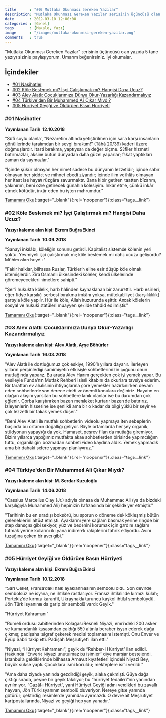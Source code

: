 ```yaml
---
title      : "#03 Mutlaka Okunması Gereken Yazılar"
description: "Mutlaka Okunması Gereken Yazılar serisinin üçüncüsü olan yazıda 5 tane yazıyı sizinle paylaşıyorum. Umarım beğenirsiniz. İyi okumalar."
date       : 2019-03-10 12:00:00
categories : [Genel]
tags       : [Makale, Yazı]
image      : "/images/mutlaka-okunmasi-gereken-yazilar.png"
comments   : true
---
```


"Mutlaka Okunması Gereken Yazılar" serisinin üçüncüsü olan yazıda 5 tane yazıyı sizinle paylaşıyorum. Umarım beğenirsiniz. İyi okumalar.

## İçindekiler
- [#01 Nasihatler](https://ahmetcadirci.com.tr/2019/03-mutlaka-okunmasi-gereken-yazilar/#01-nasihatler)
- [#02 Köle Beslemek mi? İşçi Çalıştırmak mı? Hangisi Daha Ucuz?](https://ahmetcadirci.com.tr/2019/03-mutlaka-okunmasi-gereken-yazilar/#02-köle-beslemek-mi-i̇şçi-çalıştırmak-mı-hangisi-daha-ucuz)
- [#03 Alev Alatlı: Çocuklarımıza Dünya Okur-Yazarlığı Kazandırmalıyız](https://ahmetcadirci.com.tr/2019/03-mutlaka-okunmasi-gereken-yazilar/#03-alev-alatlı-çocuklarımıza-dünya-okur-yazarlığı-kazandırmalıyız)
- [#04 Türkiye'den Bir Muhammed Ali Çıkar Mıydı?](https://ahmetcadirci.com.tr/2019/03-mutlaka-okunmasi-gereken-yazilar/#04-türkiyeden-bir-muhammed-ali-çıkar-mıydı)
- [#05 Hürri̇yet Geyi̇ği̇ ve Öldürüen Basın Hürri̇yeti̇](https://ahmetcadirci.com.tr/2019/03-mutlaka-okunmasi-gereken-yazilar/#05-hürri̇yet-geyi̇ği̇-ve-öldürüen-basın-hürri̇yeti̇)

### #01 Nasihatler

**Yayınlanan Tarih: 12.10.2018**

"Sûfî soylu olanlar, “Nezaretim altında yetiştirilmen için sana karşı insanların gönüllerinde tarafımdan bir sevgi bıraktım!” (Tâhâ 20/39) kaderi üzere doğmuşlardır. İtaati bırakma, yaptıysan da değer biçme. Sûfîler hizmeti batırmazlar, aksine bütün dünyadan daha güzel yaparlar; fakat yaptıkları zaman da saymazlar."

"İçinde şükür olmayan her nimet sadece bu dünyanın lezzetidir; içinde sabır olmayan her şiddet ve mihnet ebedî ziyandır; içinde ilim ve ihlâs olmayan her itaat ise hayatı rüzgâra savurmaktır. Bana kibir getiren itaatten bîzarım, yakınırım, beni özre getirecek günahın kölesiyim. İnkâr etme, çünkü inkâr etmek kötüdür, inkâr eden bu işten mahrumdur."

[Tamamını Oku](http://bit.ly/2HpMD9y){:target="_blank"}{:rel="noopener"}{:class="tags__link"}


### #02 Köle Beslemek mi? İşçi Çalıştırmak mı? Hangisi Daha Ucuz?

**Yazıyı kaleme alan kişi: Ekrem Buğra Ekinci**

**Yayınlanan Tarih: 10.09.2018**

"Sanayi inkılâbı, köleliğin sonunu getirdi. Kapitalist sistemde kölenin yeri yoktu. Yevmiyeli işçi çalıştırmak mı; köle beslemek mi daha ucuza geliyordu? Mühim olan buydu."

"Fakir halklar, bilhassa Ruslar, Türklerin eline esir düşüp köle olmak istemişlerdir. Zira Osmanlı ülkesindeki köleler, kendi ülkelerinde göremeyecekleri nimetlere sahipti."

"Şer’î hukukta kölelik, harb hâlinden kaynaklanan bir zarurettir. Harb esirleri, eğer fidye karşılığı serbest bırakma imkânı yoksa, mütekabiliyet (karşılıklılık) şartıyla köle yapılır. Hür ile köle, Allah huzurunda eşittir. Ancak kölelerin sosyal ve hukukî statüleri muayyen şekilde tahdid edilmiştir."

[Tamamını Oku](http://bit.ly/2Hq7dqG){:target="_blank"}{:rel="noopener"}{:class="tags__link"}

### #03 Alev Alatlı: Çocuklarımıza Dünya Okur-Yazarlığı Kazandırmalıyız

**Yazıyı kaleme alan kişi: Alev Alatlı, Ayşe Böhürler**

**Yayınlanan Tarih: 16.03.2018**

"Alev Alatlı ile dostluğumuz çok eskiye, 1990’lı yıllara dayanır. İlerleyen yılların perçinlediği samimiyetin etkisiyle sohbetlerimizin çoğunu onun mutfağında yaparız. Bu arada Alev Hanım gerçekten çok iyi yemek yapar. Bu vesileyle Funda’nın Mutfak Rehberi isimli kitabını da okurlara tavsiye ederim. Bir taraftan ev ahalisinin ihtiyaçlarına göre yemekler hazırlanırken devam eden sohbetlerde son derece ciddi ve önemli konulara değiniriz. Hayatın en olağan akışını yansıtan bu sohbetlere tanık olanlar ise bu durumdan çok eğlenir. Çorba karıştırırken bazen memleket kurtarır bazen de batırırız. İzleyenlerin hissesine ise şenlikli ama bir o kadar da bilgi yüklü bir seyir ve çok lezzetli bir tabak yemek düşer."

"Beni Alev Alatlı ile mutfak sohbetlerini videolu yapmaya iten sebeplerin başında bu ortamın doğallığı geliyor. Böyle ortamlarda her şey organik, stüdyonun yapaylığı da yok. Hamaset, peşrev filan da mutfağa giremiyor. Bizim yıllarca yaptığımız mutfakta akan sohbetlerden birisinde yapımcılığım tuttu, organikliğini bozmadan sohbeti video kaydına aldık. Yemek yapmadık ama bir dahaki sefere yapmayı planlıyoruz."

[Tamamını Oku](http://bit.ly/2OtONca){:target="_blank"}{:rel="noopener"}{:class="tags__link"}

### #04 Türkiye'den Bir Muhammed Ali Çıkar Mıydı?

**Yazıyı kaleme alan kişi: M. Serdar Kuzuloğlu**

**Yayınlanan Tarih: 14.06.2018**

"Cassius Marcellus Clay (Jr.) adıyla olmasa da Muhammad Ali (ya da bizdeki karşılığıyla Muhammed Ali) hepinizin hafızasında bir şekilde yer etmiştir."

"Tarihinin bu en sıradışı boksörü, bu sporun o döneme dek kökleşmiş bütün geleneklerini altüst etmişti. Ayaklarını yere sağlam basmak yerine ringde bir step dansçısı gibi sekiyor, yüz ve bedenini korumak için gardını sağlam tutmak yerine kollarını iki yana indirerek rakiplerini tahrik ediyordu. Avını tuzağına çeken bir avcı gibi."

[Tamamını Oku](http://bit.ly/2HpzA8n){:target="_blank"}{:rel="noopener"}{:class="tags__link"}

### #05 Hürri̇yet Geyi̇ği̇ ve Öldürüen Basın Hürri̇yeti̇

**Yazıyı kaleme alan kişi: Ekrem Buğra Ekinci**

**Yayınlanan Tarih: 10.12.2018**

"Sarı Ceket, Fransa’daki halk ayaklanmasının sembolü oldu. Son devirde sembolsüz ne isyana, ne ihtilale rastlanıyor. Fransız ihtilalinde kırmızı külah; Portekiz’de kırmızı karanfil, Ukrayna’da turuncu kaşkol ihtilal sembolüydü. Jön Türk isyanının da garip bir sembolü vardı: Geyik."

"Hürriyet Kahramanı"

"Rumeli ordusu zabitlerinden Kolağası Resneli Niyazi, emrindeki 200 asker ve kumandanlık kasasından çaldığı 550 altınla beraber isyan ederek dağa çıkmış; padişaha telgraf çekerek meclisi toplamasını istemişti. Onu Enver ve Eyüp Sabri takip etti. Padişah Meşrutiyet’i ilan etti."

"Niyazi, “Hürriyet Kahramanı”; geyik de “Rehber-i Hürriyet” ilan edildi. Hakkında “Enverle Niyazi unutulmaz bu isimler” diye marşlar bestelendi. İstanbul’a geldiklerinde bilhassa Arnavut kıyafetleri içindeki Niyazi Bey, büyük sükse yaptı. Çocuklara ismi konuldu; mekteplere ismi verildi."

"Ama daha ziyade yanında gezdirdiği geyik, alaka çekmişti. Güya dağa çıktığı sırada, peşine bir geyik takılıyor; bu “hürriyet fedaileri”nin yanından ayrılmıyor. “Gazâl-ı Hürriyet”, yani Hürriyet Geyiği adını verdikleri bu zavallı hayvan, Jön Türk isyanının sembolü oluveriyor. Nereye gitse yanında götürür; çektirdiği resimlerde yanından ayırmazdı. O devre ait Meşrutiyet kartpostallarında, Niyazi ve geyiği hep yan yanadır."

[Tamamını Oku](http://bit.ly/2HuBTGW){:target="_blank"}{:rel="noopener"}{:class="tags__link"}
